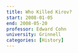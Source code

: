 ```yaml
---
title: Who Killed Kirov?
start: 2008-01-05
end: 2008-05-20
professor: Edward Cohn
university: Grinnell
categories: [History]
---
```

